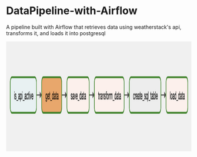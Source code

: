# DataPipeline-with-Airflow
A pipeline built with Airflow that retrieves data using weatherstack's api, transforms it, and loads it into postgresql


<img src="api_to_db.png" width=800 height=300>
